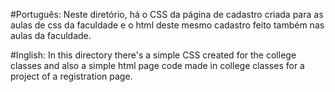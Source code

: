 #Português:
Neste diretório, há o CSS da página de cadastro criada para as aulas de css da faculdade e o  html deste mesmo cadastro feito também nas aulas da faculdade. 


#Inglish:
In this directory there's a simple CSS created for the college classes and also a simple html page code made in college classes for a project of a registration page.
